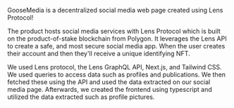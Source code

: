 GooseMedia is a decentralized social media web page created using Lens Protocol! 

The product hosts social media services with Lens Protocol which is built on the product-of-stake blockchain from Polygon. It leverages the Lens API to create a safe, and most secure social media app. When the user creates their account and then they'll receive a unique identifying NFT.

We used Lens protocol, the Lens GraphQL API, Next.js, and Tailwind CSS. We used queries to access data such as profiles and publications. We then fetched these using the API and used the data extracted on our social media page. Afterwards, we created the frontend using typescript and utilized the data extracted such as profile pictures.


